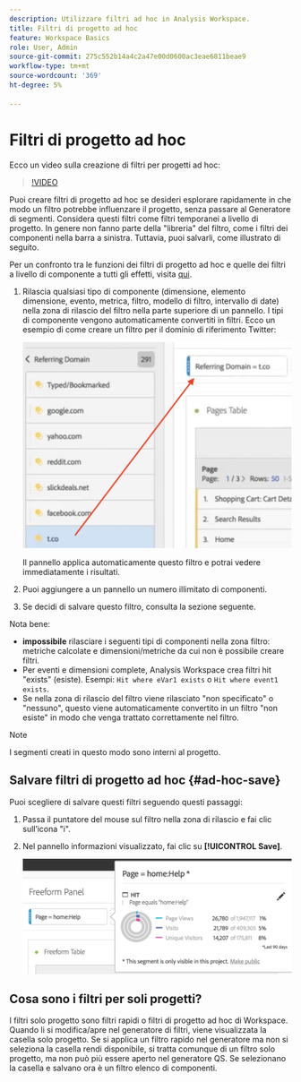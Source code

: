 ```yaml
---
description: Utilizzare filtri ad hoc in Analysis Workspace.
title: Filtri di progetto ad hoc
feature: Workspace Basics
role: User, Admin
source-git-commit: 275c552b14a4c2a47e00d0600ac3eae6811beae9
workflow-type: tm+mt
source-wordcount: '369'
ht-degree: 5%

---
```



# Filtri di progetto ad hoc

Ecco un video sulla creazione di filtri per progetti ad hoc:

>[!VIDEO](https://video.tv.adobe.com/v/23978/?quality=12)

Puoi creare filtri di progetto ad hoc se desideri esplorare rapidamente in che modo un filtro potrebbe influenzare il progetto, senza passare al Generatore di segmenti. Considera questi filtri come filtri temporanei a livello di progetto. In genere non fanno parte della &quot;libreria&quot; del filtro, come i filtri dei componenti nella barra a sinistra. Tuttavia, puoi salvarli, come illustrato di seguito.

Per un confronto tra le funzioni dei filtri di progetto ad hoc e quelle dei filtri a livello di componente a tutti gli effetti, visita [qui](/help/components/filters/filters-overview.md).

1. Rilascia qualsiasi tipo di componente (dimensione, elemento dimensione, evento, metrica, filtro, modello di filtro, intervallo di date) nella zona di rilascio del filtro nella parte superiore di un pannello. I tipi di componente vengono automaticamente convertiti in filtri.
Ecco un esempio di come creare un filtro per il dominio di riferimento Twitter:

   ![](assets/ad-hoc1.png)

   Il pannello applica automaticamente questo filtro e potrai vedere immediatamente i risultati.

1. Puoi aggiungere a un pannello un numero illimitato di componenti.
1. Se decidi di salvare questo filtro, consulta la sezione seguente.

Nota bene:

* **impossibile** rilasciare i seguenti tipi di componenti nella zona filtro: metriche calcolate e dimensioni/metriche da cui non è possibile creare filtri.
* Per eventi e dimensioni complete, Analysis Workspace crea filtri hit &quot;exists&quot; (esiste). Esempi: `Hit where eVar1 exists` o `Hit where event1 exists`.
* Se nella zona di rilascio del filtro viene rilasciato &quot;non specificato&quot; o &quot;nessuno&quot;, questo viene automaticamente convertito in un filtro &quot;non esiste&quot; in modo che venga trattato correttamente nel filtro.

>[!NOTE]
>
>I segmenti creati in questo modo sono interni al progetto.

## Salvare filtri di progetto ad hoc {#ad-hoc-save}

Puoi scegliere di salvare questi filtri seguendo questi passaggi:

1. Passa il puntatore del mouse sul filtro nella zona di rilascio e fai clic sull’icona &quot;i&quot;.
1. Nel pannello informazioni visualizzato, fai clic su **[!UICONTROL Save]**.

   ![](assets/segment-info.png)

## Cosa sono i filtri per soli progetti?

I filtri solo progetto sono filtri rapidi o filtri di progetto ad hoc di Workspace. Quando li si modifica/apre nel generatore di filtri, viene visualizzata la casella solo progetto. Se si applica un filtro rapido nel generatore ma non si seleziona la casella rendi disponibile, si tratta comunque di un filtro solo progetto, ma non può più essere aperto nel generatore QS. Se selezionano la casella e salvano ora è un filtro elenco di componenti.